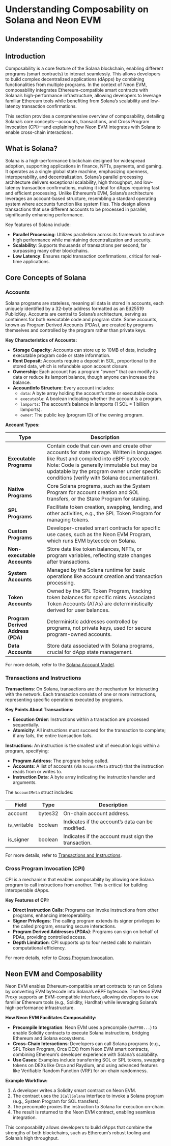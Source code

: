 # Understanding Composability on Solana and Neon EVM
## **Understanding Composability**

## **Introduction**

Composability is a core feature of the Solana blockchain, enabling different programs (smart contracts) to interact seamlessly. This allows developers to build complex decentralized applications (dApps) by combining functionalities from multiple programs. In the context of Neon EVM, composability integrates Ethereum-compatible smart contracts with Solana’s high-performance infrastructure, allowing developers to leverage familiar Ethereum tools while benefiting from Solana’s scalability and low-latency transaction confirmations.

This section provides a comprehensive overview of composability, detailing Solana’s core concepts—accounts, transactions, and Cross Program Invocation (CPI)—and explaining how Neon EVM integrates with Solana to enable cross-chain interactions.

## **What is Solana?**

Solana is a high-performance blockchain designed for widespread adoption, supporting applications in finance, NFTs, payments, and gaming. It operates as a single global state machine, emphasizing openness, interoperability, and decentralization. Solana’s parallel processing architecture delivers exceptional scalability, high throughput, and low-latency transaction confirmations, making it ideal for dApps requiring fast and efficient processing. Unlike Ethereum’s EVM, Solana’s architecture leverages an account-based structure, resembling a standard operating system where accounts function like system files. This design allows transactions that use different accounts to be processed in parallel, significantly enhancing performance.

Key features of Solana include:

* **Parallel Processing**: Utilizes parallelism across its framework to achieve high performance while maintaining decentralization and security.  
* **Scalability**: Supports thousands of transactions per second, far surpassing many other blockchains.  
* **Low Latency**: Ensures rapid transaction confirmations, critical for real-time applications.


## **Core Concepts of Solana**

### **Accounts**

Solana programs are stateless, meaning all data is stored in accounts, each uniquely identified by a 32-byte address formatted as an Ed25519 PublicKey. Accounts are central to Solana’s architecture, serving as containers for both executable code and program state. Some accounts, known as Program Derived Accounts (PDAs), are created by programs themselves and controlled by the program rather than private keys.

**Key Characteristics of Accounts:**

* **Storage Capacity**: Accounts can store up to 10MB of data, including executable program code or state information.  
* **Rent Deposit**: Accounts require a deposit in SOL, proportional to the stored data, which is refundable upon account closure.  
* **Ownership**: Each account has a program "owner" that can modify its data or reduce its lamport balance, though anyone can increase the balance.  
* **AccountInfo Structure**: Every account includes:  
  * `data`: A byte array holding the account’s state or executable code.  
  * `executable`: A boolean indicating whether the account is a program.  
  * `lamports`: The account’s balance in lamports (1 SOL \= 1 billion lamports).  
  * `owner`: The public key (program ID) of the owning program.

**Account Types:**

| Type | Description |
| ----- | ----- |
| **Executable Programs** | Contain code that can own and create other accounts for state storage. Written in languages like Rust and compiled into eBPF bytecode. Note: Code is generally immutable but may be updatable by the program owner under specific conditions (verify with Solana documentation). |
| **Native Programs** | Core Solana programs, such as the System Program for account creation and SOL transfers, or the Stake Program for staking. |
| **SPL Programs** | Facilitate token creation, swapping, lending, and other activities, e.g., the SPL Token Program for managing tokens. |
| **Custom Programs** | Developer-created smart contracts for specific use cases, such as the Neon EVM Program, which runs EVM bytecode on Solana. |
| **Non-executable Accounts** | Store data like token balances, NFTs, or program variables, reflecting state changes after transactions. |
| **System Accounts** | Managed by the Solana runtime for basic operations like account creation and transaction processing. |
| **Token Accounts** | Owned by the SPL Token Program, tracking token balances for specific mints. Associated Token Accounts (ATAs) are deterministically derived for user balances. |
| **Program Derived Address (PDA)** | Deterministic addresses controlled by programs, not private keys, used for secure program-owned accounts. |
| **Data Accounts** | Store data associated with Solana programs, crucial for dApp state management. |

For more details, refer to the [Solana Account Model](https://docs.solana.com/developing/programming-model/accounts).

### **Transactions and Instructions**

**Transactions**: On Solana, transactions are the mechanism for interacting with the network. Each transaction consists of one or more instructions, representing specific operations executed by programs.

**Key Points About Transactions:**

* **Execution Order**: Instructions within a transaction are processed sequentially.  
* **Atomicity**: All instructions must succeed for the transaction to complete; if any fails, the entire transaction fails.

**Instructions**: An instruction is the smallest unit of execution logic within a program, specifying:

* **Program Address**: The program being called.  
* **Accounts**: A list of accounts (via `AccountMeta` struct) that the instruction reads from or writes to.  
* **Instruction Data**: A byte array indicating the instruction handler and arguments.

The `AccountMeta` struct includes:

| Field | Type | Description |
| ----- | ----- | ----- |
| account | bytes32 | On-chain account address. |
| is\_writable | boolean | Indicates if the account’s data can be modified. |
| is\_signer | boolean | Indicates if the account must sign the transaction. |

For more details, refer to [Transactions and Instructions](https://docs.solana.com/developing/programming-model/transactions).

### **Cross Program Invocation (CPI)**

CPI is a mechanism that enables composability by allowing one Solana program to call instructions from another. This is critical for building interoperable dApps.

**Key Features of CPI:**

* **Direct Instruction Calls**: Programs can invoke instructions from other programs, enhancing interoperability.  
* **Signer Privileges**: The calling program extends its signer privileges to the called program, ensuring secure interactions.  
* **Program Derived Addresses (PDAs)**: Programs can sign on behalf of PDAs, providing controlled access.  
* **Depth Limitation**: CPI supports up to four nested calls to maintain computational efficiency.

For more details, refer to [Cross Program Invocation](https://docs.solana.com/developing/programming-model/calling-between-programs).


## **Neon EVM and Composability**

Neon EVM enables Ethereum-compatible smart contracts to run on Solana by converting EVM bytecode into Solana’s eBPF bytecode. The Neon EVM Proxy supports an EVM-compatible interface, allowing developers to use familiar Ethereum tools (e.g., Solidity, Hardhat) while leveraging Solana’s high-performance infrastructure.

**How Neon EVM Facilitates Composability:**

* **Precompile Integration**: Neon EVM uses a precompile (`0xFF00...`) to enable Solidity contracts to execute Solana instructions, bridging Ethereum and Solana ecosystems.  
* **Cross-Chain Interactions**: Developers can call Solana programs (e.g., SPL Token Program, Orca DEX) from Neon EVM smart contracts, combining Ethereum’s developer experience with Solana’s scalability.  
* **Use Cases**: Examples include transferring SOL or SPL tokens, swapping tokens on DEXs like Orca and Raydium, and using advanced features like Verifiable Random Function (VRF) for on-chain randomness.

**Example Workflow:**

1. A developer writes a Solidity smart contract on Neon EVM.  
2. The contract uses the `ICallSolana` interface to invoke a Solana program (e.g., System Program for SOL transfers).  
3. The precompile proxies the instruction to Solana for execution on-chain.  
4. The result is returned to the Neon EVM contract, enabling seamless integration.

This composability allows developers to build dApps that combine the strengths of both blockchains, such as Ethereum’s robust tooling and Solana’s high throughput.
